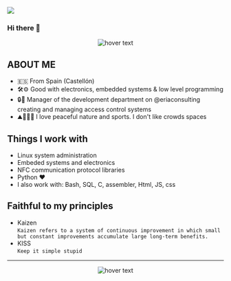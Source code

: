 ![](https://komarev.com/ghpvc/?username=didacfibla&style=for-the-badge)

### Hi there 👋
<p align="center">
  <img src="https://media.tenor.com/zl6EzGRDsL8AAAAC/cowboy-bebop-ed.gif" title="hover text">
</p>

## ABOUT ME
- 🇪🇸 From Spain (Castellón)
- 🛠️⚙️ Good with electronics, embedded systems & low level programming
- 🔒🔑 Manager of the development department on @eriaconsulting creating and managing access control systems
- ⛰️🧘🏻‍♂️ I love peaceful nature and sports. I don't like crowds spaces

## Things I work with

- Linux system administration
- Embeded systems and electronics
- NFC communication protocol libraries
- Python ❤️
- I also work with: Bash, SQL, C, assembler, Html, JS, css

## Faithful to my principles
- Kaizen  
`Kaizen refers to a system of continuous improvement in which small but constant improvements accumulate large long-term benefits.`
- KISS  
`Keep it simple stupid`


---
<p align="center">
  <img src="https://s3.amazonaws.com/rails-camp-tutorials/blog/programming+memes/states-of-a-programmer.png" title="hover text">
</p>


